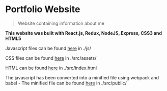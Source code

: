 # Portfolio Website
> Website containing information about me

**This website was built with React.js, Redux, NodeJS, Express, CSS3 and HTML5**

Javascript files can be found [here](https://github.com/Dylan-Kerler/PortfolioWebsite/tree/master/js) in ./js/

CSS files can be found [here](https://github.com/Dylan-Kerler/PortfolioWebsite/tree/master/src/assets) in ./src/assets/

HTML can be found [here](https://github.com/Dylan-Kerler/PortfolioWebsite/blob/master/src/index.html) in ./src/index.html

The javascript has been converted into a minified file using webpack and babel - The minified file can be found [here](https://github.com/Dylan-Kerler/PortfolioWebsite/tree/master/src/public) in ./src/public/